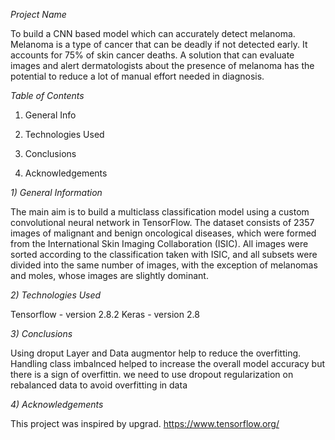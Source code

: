 *Project Name*

To build a CNN based model which can accurately detect melanoma. Melanoma is a type of cancer that can be deadly if not detected early. It accounts for 75% of skin cancer deaths. A solution that can evaluate images and alert dermatologists about the presence of melanoma has the potential to reduce a lot of manual effort needed in diagnosis.

*Table of Contents*

1) General Info

2) Technologies Used

3) Conclusions

4) Acknowledgements

*1) General Information*

The main aim is to build a multiclass classification model using a custom convolutional neural network in TensorFlow. The dataset consists of 2357 images of malignant and benign oncological diseases, which were formed from the International Skin Imaging Collaboration (ISIC). All images were sorted according to the classification taken with ISIC, and all subsets were divided into the same number of images, with the exception of melanomas and moles, whose images are slightly dominant.

*2) Technologies Used*

Tensorflow - version 2.8.2
Keras - version 2.8

*3) Conclusions*

Using droput Layer and Data augmentor help to reduce the overfitting. Handling class imbalnced helped to increase the overall model accuracy but there is a sign of overfittin. we need to use dropout regularization on rebalanced data to avoid overfitting in data

*4) Acknowledgements*

This project was inspired by upgrad. https://www.tensorflow.org/
